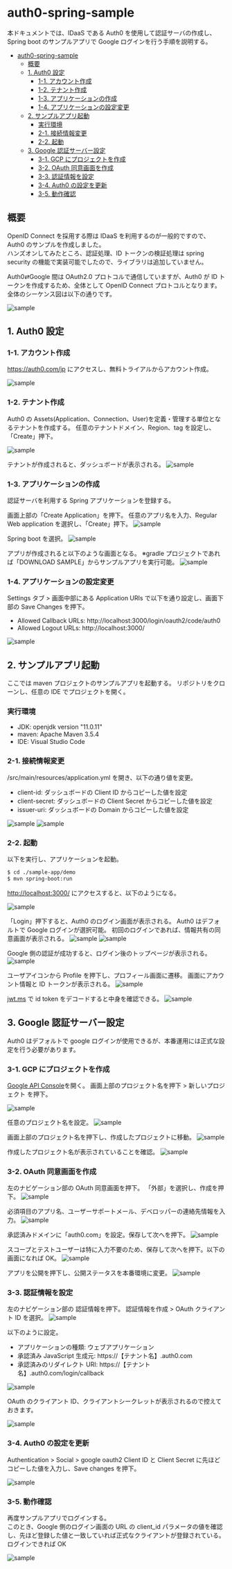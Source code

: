 # auth0-spring-sample

本ドキュメントでは、IDaaS である Auth0 を使用して認証サーバの作成し、Spring boot のサンプルアプリで Google ログインを行う手順を説明する。

- [auth0-spring-sample](#auth0-spring-sample)
  - [概要](#概要)
  - [1. Auth0 設定](#1-auth0-設定)
    - [1-1. アカウント作成](#1-1-アカウント作成)
    - [1-2. テナント作成](#1-2-テナント作成)
    - [1-3. アプリケーションの作成](#1-3-アプリケーションの作成)
    - [1-4. アプリケーションの設定変更](#1-4-アプリケーションの設定変更)
  - [2. サンプルアプリ起動](#2-サンプルアプリ起動)
    - [実行環境](#実行環境)
    - [2-1. 接続情報変更](#2-1-接続情報変更)
    - [2-2. 起動](#2-2-起動)
  - [3. Google 認証サーバー設定](#3-google-認証サーバー設定)
    - [3-1. GCP にプロジェクトを作成](#3-1-gcp-にプロジェクトを作成)
    - [3-2. OAuth 同意画面を作成](#3-2-oauth-同意画面を作成)
    - [3-3. 認証情報を設定](#3-3-認証情報を設定)
    - [3-4. Auth0 の設定を更新](#3-4-auth0-の設定を更新)
    - [3-5. 動作確認](#3-5-動作確認)

## 概要

OpenID Connect を採用する際は IDaaS を利用するのが一般的ですので、Auth0 のサンプルを作成しました。  
ハンズオンしてみたところ、認証処理、ID トークンの検証処理は spring security の機能で実装可能でしたので、ライブラリは追加していません。

Auth0⇄Google 間は OAuth2.0 プロトコルで通信していますが、Auth0 が ID トークンを作成するため、全体として OpenID Connect プロトコルとなります。
全体のシーケンス図は以下の通りです。

![sample](./img/シーケンス図.png "sample")

## 1. Auth0 設定

### 1-1. アカウント作成

https://auth0.com/jp にアクセスし、無料トライアルからアカウント作成。

![sample](./img/ScreenShot%202021-06-27%2016.02.40.png "sample")

### 1-2. テナント作成

Auth0 の Assets(Application、Connection、User)を定義・管理する単位となるテナントを作成する。
任意のテナントドメイン、Region、tag を設定し、「Create」押下。

![sample](./img/ScreenShot%202021-06-27%2016.08.23.png "sample")

テナントが作成されると、ダッシュボードが表示される。
![sample](./img/ScreenShot%202021-06-27%2016.09.44.png "sample")

### 1-3. アプリケーションの作成

認証サーバを利用する Spring アプリケーションを登録する。

画面上部の「Create Application」を押下。
任意のアプリ名を入力、Regular Web application を選択し、「Create」押下。
![sample](./img/ScreenShot%202021-06-27%2016.12.09.png "sample")

Spring boot を選択。
![sample](./img/ScreenShot%202021-06-27%2016.14.02.png "sample")

アプリが作成されると以下のような画面となる。
※gradle プロジェクトであれば「DOWNLOAD SAMPLE」からサンプルアプリを実行可能。
![sample](./img/ScreenShot%202021-06-27%2016.16.22.png "sample")

### 1-4. アプリケーションの設定変更

Settings タブ > 画面中部にある Application URIs で以下を通り設定し、画面下部の Save Changes を押下。

- Allowed Callback URLs: http://localhost:3000/login/oauth2/code/auth0
- Allowed Logout URLs: http://localhost:3000/

![sample](./img/ScreenShot%202021-06-27%2017.08.17.png "sample")

## 2. サンプルアプリ起動

ここでは maven プロジェクトのサンプルアプリを起動する。
リポジトリをクローンし、任意の IDE でプロジェクトを開く。

### 実行環境

- JDK: openjdk version "11.0.11"
- maven: Apache Maven 3.5.4
- IDE: Visual Studio Code

### 2-1. 接続情報変更

/src/main/resources/application.yml を開き、以下の通り値を変更。

- client-id: ダッシュボードの Client ID からコピーした値を設定
- client-secret: ダッシュボードの Client Secret からコピーした値を設定
- issuer-uri: ダッシュボードの Domain からコピーした値を設定

![sample](./img/ScreenShot%202021-06-27%2016.44.33.png "sample")
![sample](./img/ScreenShot%202021-06-27%2016.49.19.png "sample")

### 2-2. 起動

以下を実行し、アプリケーションを起動。

```sh
$ cd ./sample-app/demo
$ mvn spring-boot:run
```

[http://localhost:3000/](http://localhost:3000/) にアクセスすると、以下のようになる。

![sample](./img/ScreenShot%202021-06-27%2016.52.31.png "sample")

「Login」押下すると、Auth0 のログイン画面が表示される。
Auth0 はデフォルトで Google ログインが選択可能。
初回のログインであれば、情報共有の同意画面が表示される。
![sample](./img/ScreenShot%202021-06-27%2016.52.53.png "sample")
![sample](./img/ScreenShot%202021-06-27%2018.20.09.png "sample")

Google 側の認証が成功すると、ログイン後のトップページが表示される。
![sample](./img/ScreenShot%202021-06-27%2016.53.44.png "sample")

ユーザアイコンから Profile を押下し、プロフィール画面に遷移。
画面にアカウント情報と ID トークンが表示される。
![sample](./img/ScreenShot%202021-06-27%2022.21.19.png "sample")

[jwt.ms](https://jwt.ms/) で id token をデコードすると中身を確認できる。
![sample](./img/ScreenShot%202021-06-27%2022.21.28.png "sample")

## 3. Google 認証サーバー設定

Auth0 はデフォルトで google ログインが使用できるが、本番運用には正式な設定を行う必要があります。

### 3-1. GCP にプロジェクトを作成

[Google API Console](https://console.cloud.google.com/)を開く。
画面上部のプロジェクト名を押下 > 新しいプロジェクト を押下。

![sample](./img/ScreenShot%202021-06-27%2017.34.33.png "sample")

任意のプロジェクト名を設定。
![sample](./img/ScreenShot%202021-06-27%2017.41.33.png "sample")

画面上部のプロジェクト名を押下し、作成したプロジェクトに移動。
![sample](./img/ScreenShot%202021-06-27%2017.42.01.png "sample")

作成したプロジェクト名が表示されていることを確認。
![sample](./img/ScreenShot%202021-06-27%2017.45.43.png "sample")

### 3-2. OAuth 同意画面を作成

左のナビゲーション部の OAuth 同意画面を押下。
「外部」を選択し、作成を押下。
![sample](./img/ScreenShot%202021-06-27%2017.48.52.png "sample")

必須項目のアプリ名、ユーザーサポートメール、デベロッパーの連絡先情報を入力。
![sample](./img/ScreenShot%202021-06-27%2017.49.58.png "sample")

承認済みドメインに「auth0.com」を設定。保存して次へを押下。
![sample](./img/ScreenShot%202021-06-27%2018.03.04.png "sample")

スコープとテストユーザーは特に入力不要のため、保存して次へを押下。以下の画面になれば OK。
![sample](./img/ScreenShot%202021-06-27%2017.57.16.png "sample")

アプリを公開を押下し、公開ステータスを本番環境に変更。
![sample](./img/ScreenShot%202021-06-27%2018.30.24.png "sample")

### 3-3. 認証情報を設定

左のナビゲーション部の 認証情報を押下。
認証情報を作成 > OAuth クライアント ID を選択。
![sample](./img/ScreenShot%202021-06-27%2017.59.36.png "sample")

以下のように設定。

- アプリケーションの種類: ウェブアプリケーション
- 承認済み JavaScript 生成元: https://【テナント名】.auth0.com
- 承認済みのリダイレクト URI: https://【テナント名】.auth0.com/login/callback

![sample](./img/ScreenShot%202021-06-27%2018.08.24.png "sample")

OAuth のクライアント ID、クライアントシークレットが表示されるので控えておきます。

![sample](./img/ScreenShot%202021-06-27%2018.08.52.png "sample")

### 3-4. Auth0 の設定を更新

Authentication > Social > google oauth2
Client ID と Client Secret に先ほどコピーした値を入力し、Save changes を押下。

![sample](./img/ScreenShot%202021-06-27%2018.15.33.png "sample")

### 3-5. 動作確認

再度サンプルアプリでログインする。  
このとき、Google 側のログイン画面の URL の client_id パラメータの値を確認し、先ほど登録した値と一致していれば正式なクライアントが登録されている。  
ログインできれば OK

![sample](./img/ScreenShot%202021-06-27%2018.34.33.png "sample")
